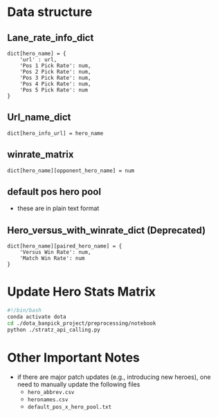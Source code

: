 # Data structure

## Lane_rate_info_dict
```
dict[hero_name] = {
    'url' : url,
    'Pos 1 Pick Rate': num,
    'Pos 2 Pick Rate': num,
    'Pos 3 Pick Rate': num,
    'Pos 4 Pick Rate': num,
    'Pos 5 Pick Rate': num
}
```

## Url_name_dict
```
dict[hero_info_url] = hero_name
```

## winrate_matrix
```
dict[hero_name][opponent_hero_name] = num
```

## default pos hero pool
- these are in plain text format

## Hero_versus_with_winrate_dict (Deprecated)
```
dict[hero_name][paired_hero_name] = {
    'Versus Win Rate': num,
    'Match Win Rate': num
}

```

# Update Hero Stats Matrix
```bash
#!/bin/bash
conda activate dota
cd ./dota_banpick_project/preprocessing/notebook
python ./stratz_api_calling.py
```

# Other Important Notes

- if there are major patch updates (e.g., introducing new heroes), one need to manually update the following files 
  - `hero_abbrev.csv`
  - `heronames.csv`
  - `default_pos_x_hero_pool.txt`